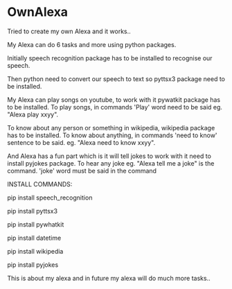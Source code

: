# OwnAlexa
Tried to create my own Alexa and it works..


My Alexa can do 6 tasks and more using python packages.

Initially speech recognition package has to be installed to recognise our speech.

Then python need to convert our speech to text so pyttsx3 package need to be installed.

My Alexa can play songs on youtube, to work with it pywatkit package has to be installed.
To play songs, in commands 'Play' word need to be said eg. "Alexa play xxyy".

To know about any person or something in wikipedia, wikipedia package has to be installed.
To know about anything, in commands 'need to know' sentence to be said. eg. "Alexa need to know xxyy".

And Alexa has a fun part which is it will tell jokes to work with it need to install pyjokes package.
To hear any joke eg. "Alexa tell me a joke" is the command. 'joke' word must be said in the command

INSTALL COMMANDS:

pip install speech_recognition

pip install pyttsx3

pip install pywhatkit

pip install datetime

pip install wikipedia

pip install pyjokes

This is about my alexa and in future my alexa will do much more tasks..
